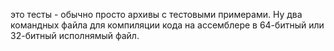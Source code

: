 это тесты - обычно просто архивы с тестовыми примерами. Ну два командных файла для компиляции кода на ассемблере в 64-битный или 32-битный исполнямый файл.
